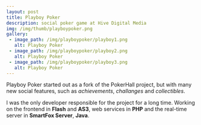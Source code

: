 ```yaml
---
layout: post
title: Playboy Poker
description: social poker game at Hive Digital Media
img: /img/thumb/playboypoker.png
gallery:
 - image_path: /img/playboypoker/playboy1.png
   alt: Playboy Poker
 - image_path: /img/playboypoker/playboy2.png
   alt: Playboy Poker
 - image_path: /img/playboypoker/playboy3.png
   alt: Playboy Poker
---
```


Playboy Poker started out as a fork of the PokerHall project, but with many new social features, such as *achievements*, *challanges* and *collectibles*.

I was the only developer responsible for the project for a long time. Working on the frontend in **Flash** and **AS3**, web services in **PHP** and the real-time server in **SmartFox Server**, **Java**.
